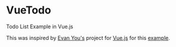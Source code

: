 # VueTodo

Todo List Example in Vue.js

This was inspired by [Evan You's](http://evanyou.me) project for [Vue.js](http://vuejs.org) for this [example](https://github.com/yyx990803/vue/tree/dev/examples/todomvc).
